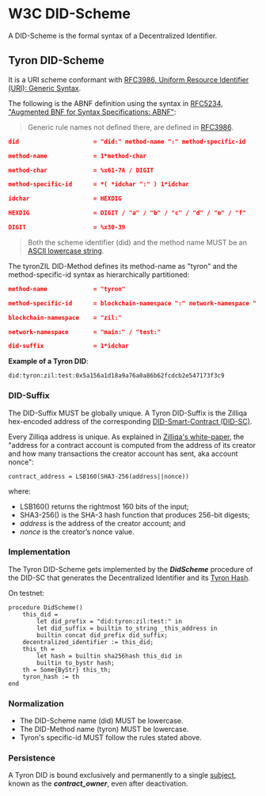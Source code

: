 # W3C DID-Scheme

A DID-Scheme is the formal syntax of a Decentralized Identifier.

## Tyron DID-Scheme

It is a URI scheme conformant with [RFC3986, Uniform Resource Identifier (URI): Generic Syntax](https://tools.ietf.org/html/rfc3986).

The following is the ABNF definition using the syntax in [RFC5234, "Augmented BNF for Syntax Specifications: ABNF"](https://tools.ietf.org/html/rfc5234):

> Generic rule names not defined there, are defined in [RFC3986](https://tools.ietf.org/html/rfc3986).

```json
did                     = "did:" method-name ":" method-specific-id

method-name             = 1*method-char

method-char             = %x61-7A / DIGIT

method-specific-id      = *( *idchar ":" ) 1*idchar

idchar                  = HEXDIG

HEXDIG                  = DIGIT / "a" / "b" / "c" / "d" / "e" / "f"

DIGIT                   = %x30-39
```

> Both the scheme identifier (did) and the method name MUST be an [ASCII lowercase string](https://infra.spec.whatwg.org/#ascii-lowercase).

The tyronZIL DID-Method defines its method-name as "tyron" and the method-specific-id syntax as hierarchically partitioned:

```json
method-name             = "tyron"

method-specific-id      = blockchain-namespace ":" network-namespace ":" did-suffix

blockchain-namespace    = "zil:"

network-namespace       = "main:" / "test:"

did-suffix              = 1*idchar
```

**Example of a Tyron DID**:

```did:tyron:zil:test:0x5a156a1d18a9a76a0a86b62fcdcb2e547173f3c9```

### DID-Suffix

The DID-Suffix MUST be globally unique. A Tyron DID-Suffix is the Zilliqa hex-encoded address of the corresponding [DID-Smart-Contract (DID-SC)](../smart-contracts/DID-SC.md).

Every Zilliqa address is unique. As explained in [Zilliqa's white-paper](https://docs.zilliqa.com/whitepaper.pdf), the "address for a contract account is computed from the address of its creator and how many transactions the creator account has sent, aka account nonce": 

```
contract_address = LSB160(SHA3-256(address||nonce))
```

where:

- LSB160() returns the rightmost 160 bits of the input;
- SHA3-256() is the SHA-3 hash function that produces 256-bit digests;
- *address* is the address of the creator account; and 
- *nonce* is the creator’s nonce value.

### Implementation

The Tyron DID-Scheme gets implemented by the ***DidScheme*** procedure of the DID-SC that generates the Decentralized Identifier and its [Tyron Hash](../protocol-parameters.md#tyron-hash).

On testnet:

```
procedure DidScheme()
    this_did =
        let did_prefix = "did:tyron:zil:test:" in
        let did_suffix = builtin to_string _this_address in
        builtin concat did_prefix did_suffix;
    decentralized_identifier := this_did;
    this_th =
        let hash = builtin sha256hash this_did in
        builtin to_bystr hash;
    th = Some{ByStr} this_th;
    tyron_hash := th
end
```

### Normalization

- The DID-Scheme name (did) MUST be lowercase.
- The DID-Method name (tyron) MUST be lowercase.
- Tyron's specific-id MUST follow the rules stated above.

### Persistence

A Tyron DID is bound exclusively and permanently to a single [subject](../W3C-dids.md#did-subject), known as the ***contract_owner***, even after deactivation.
